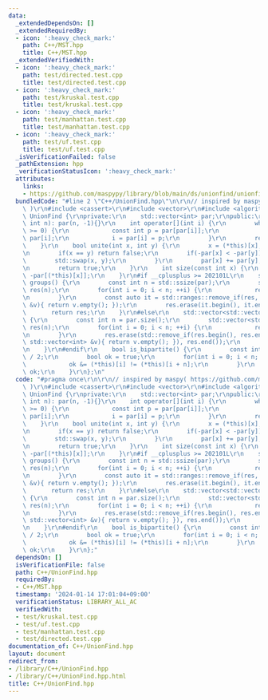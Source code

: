 ```yaml
---
data:
  _extendedDependsOn: []
  _extendedRequiredBy:
  - icon: ':heavy_check_mark:'
    path: C++/MST.hpp
    title: C++/MST.hpp
  _extendedVerifiedWith:
  - icon: ':heavy_check_mark:'
    path: test/directed.test.cpp
    title: test/directed.test.cpp
  - icon: ':heavy_check_mark:'
    path: test/kruskal.test.cpp
    title: test/kruskal.test.cpp
  - icon: ':heavy_check_mark:'
    path: test/manhattan.test.cpp
    title: test/manhattan.test.cpp
  - icon: ':heavy_check_mark:'
    path: test/uf.test.cpp
    title: test/uf.test.cpp
  _isVerificationFailed: false
  _pathExtension: hpp
  _verificationStatusIcon: ':heavy_check_mark:'
  attributes:
    links:
    - https://github.com/maspypy/library/blob/main/ds/unionfind/unionfind.hpp
  bundledCode: "#line 2 \"C++/UnionFind.hpp\"\n\r\n// inspired by maspy( https://github.com/maspypy/library/blob/main/ds/unionfind/unionfind.hpp\
    \ )\r\n#include <cassert>\r\n#include <vector>\r\n#include <algorithm>\r\nstruct\
    \ UnionFind {\r\nprivate:\r\n    std::vector<int> par;\r\npublic:\r\n    UnionFind(const\
    \ int n): par(n, -1){}\r\n    int operator[](int i) {\r\n        while(par[i]\
    \ >= 0) {\r\n            const int p = par[par[i]];\r\n            if(p < 0) return\
    \ par[i];\r\n            i = par[i] = p;\r\n        }\r\n        return i;\r\n\
    \    }\r\n    bool unite(int x, int y) {\r\n        x = (*this)[x], y = (*this)[y];\r\
    \n        if(x == y) return false;\r\n        if(-par[x] < -par[y]) {\r\n    \
    \        std::swap(x, y);\r\n        }\r\n        par[x] += par[y], par[y] = x;\r\
    \n        return true;\r\n    }\r\n    int size(const int x) {\r\n        return\
    \ -par[(*this)[x]];\r\n    }\r\n#if __cplusplus >= 202101L\r\n    std::vector<std::vector<int>>\
    \ groups() {\r\n        const int n = std::ssize(par);\r\n        std::vector<std::vector<int>>\
    \ res(n);\r\n        for(int i = 0; i < n; ++i) {\r\n            res[(*this)[i]].emplace_back(i);\r\
    \n        }\r\n        const auto it = std::ranges::remove_if(res, [&](const std::vector<int>\
    \ &v){ return v.empty(); });\r\n        res.erase(it.begin(), it.end());\r\n \
    \       return res;\r\n    }\r\n#else\r\n    std::vector<std::vector<int>> groups()\
    \ {\r\n        const int n = par.size();\r\n        std::vector<std::vector<int>>\
    \ res(n);\r\n        for(int i = 0; i < n; ++i) {\r\n            res[(*this)[i]].emplace_back(i);\r\
    \n        }\r\n        res.erase(std::remove_if(res.begin(), res.end(), [&](const\
    \ std::vector<int> &v){ return v.empty(); }), res.end());\r\n        return res;\r\
    \n    }\r\n#endif\r\n    bool is_bipartite() {\r\n        const int n = par.size()\
    \ / 2;\r\n        bool ok = true;\r\n        for(int i = 0; i < n; ++i) {\r\n\
    \            ok &= (*this)[i] != (*this)[i + n];\r\n        }\r\n        return\
    \ ok;\r\n    }\r\n};\n"
  code: "#pragma once\r\n\r\n// inspired by maspy( https://github.com/maspypy/library/blob/main/ds/unionfind/unionfind.hpp\
    \ )\r\n#include <cassert>\r\n#include <vector>\r\n#include <algorithm>\r\nstruct\
    \ UnionFind {\r\nprivate:\r\n    std::vector<int> par;\r\npublic:\r\n    UnionFind(const\
    \ int n): par(n, -1){}\r\n    int operator[](int i) {\r\n        while(par[i]\
    \ >= 0) {\r\n            const int p = par[par[i]];\r\n            if(p < 0) return\
    \ par[i];\r\n            i = par[i] = p;\r\n        }\r\n        return i;\r\n\
    \    }\r\n    bool unite(int x, int y) {\r\n        x = (*this)[x], y = (*this)[y];\r\
    \n        if(x == y) return false;\r\n        if(-par[x] < -par[y]) {\r\n    \
    \        std::swap(x, y);\r\n        }\r\n        par[x] += par[y], par[y] = x;\r\
    \n        return true;\r\n    }\r\n    int size(const int x) {\r\n        return\
    \ -par[(*this)[x]];\r\n    }\r\n#if __cplusplus >= 202101L\r\n    std::vector<std::vector<int>>\
    \ groups() {\r\n        const int n = std::ssize(par);\r\n        std::vector<std::vector<int>>\
    \ res(n);\r\n        for(int i = 0; i < n; ++i) {\r\n            res[(*this)[i]].emplace_back(i);\r\
    \n        }\r\n        const auto it = std::ranges::remove_if(res, [&](const std::vector<int>\
    \ &v){ return v.empty(); });\r\n        res.erase(it.begin(), it.end());\r\n \
    \       return res;\r\n    }\r\n#else\r\n    std::vector<std::vector<int>> groups()\
    \ {\r\n        const int n = par.size();\r\n        std::vector<std::vector<int>>\
    \ res(n);\r\n        for(int i = 0; i < n; ++i) {\r\n            res[(*this)[i]].emplace_back(i);\r\
    \n        }\r\n        res.erase(std::remove_if(res.begin(), res.end(), [&](const\
    \ std::vector<int> &v){ return v.empty(); }), res.end());\r\n        return res;\r\
    \n    }\r\n#endif\r\n    bool is_bipartite() {\r\n        const int n = par.size()\
    \ / 2;\r\n        bool ok = true;\r\n        for(int i = 0; i < n; ++i) {\r\n\
    \            ok &= (*this)[i] != (*this)[i + n];\r\n        }\r\n        return\
    \ ok;\r\n    }\r\n};"
  dependsOn: []
  isVerificationFile: false
  path: C++/UnionFind.hpp
  requiredBy:
  - C++/MST.hpp
  timestamp: '2024-01-14 17:01:04+09:00'
  verificationStatus: LIBRARY_ALL_AC
  verifiedWith:
  - test/kruskal.test.cpp
  - test/uf.test.cpp
  - test/manhattan.test.cpp
  - test/directed.test.cpp
documentation_of: C++/UnionFind.hpp
layout: document
redirect_from:
- /library/C++/UnionFind.hpp
- /library/C++/UnionFind.hpp.html
title: C++/UnionFind.hpp
---
```

